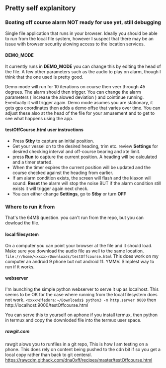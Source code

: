 ## Pretty self explanitory


### Boating off course alarm  NOT ready for use yet, still debugging
Single file application that runs in your browser. 
Ideally you should be able to run from the local file system, however I suspect that there may be an issue with browser security alowing access to the location services. 

#### DEMO_MODE
It currently runs in **DEMO_MODE**  you can change this by editing the head of the file. A few other parameters such as the audio to play on alarm, though I think that the one used is pretty good. 

Demo mode will run for 10 iterations on course then veer through 45 degrees. The alarm should then trigger. You can change the alarm parameters ( increase the alowed deviation ) and cointinue running. Eventually it will trigger again. 
Demo mode asumes you are stationary, it gets gps coordinates then adds a demo offse that varies over time. You can adjust these also at the head of the file for your amusement and to get to see what happens using the app.


#### testOffCourse.html user instructions
- Press **Stby** to capture an initial position.
- Get your vessel on to the desired heading, trim etc.
 review **Settings** for desired checking interval and off-course bearing and xte limit.
- press **Run** to capture the current position. A heading will be calculated and a timer started.
- When the timer expires  the current position will be updated and the course checked against the heading from earlier.
-  If am alarm condition exists, the screen will flash and the klaxon will sound.
**Reset** the alarm will stop the noise BUT if the alarm condition still exists it will trigger again next check.
- You can either change **Settings**, go to **Stby** or turn **OFF**

### Where to run it from
That's the 64M$ question. you can't run from the repo, but you can dowload the file. 
#### local filesystem
On a computer you can point your browser at the file and it should load. Make sure you download the audio file as well to the same location. 
`file:///home/<xxxx>/Downloads/testOffcourse.html`
This does work on my computer an android 9 phone but not android 11. YMMV. SImplest way to run if it works.

#### webserver
I'm launching the simple python webserver to serve it up as localhost. This seems to be OK for the case where running from the local filesystem does not work.
`<xxxx>@fedora:~/Downloads$ python3 -m http.server 9000`
then http://localhost:9000/testOffcourse.html

You can serve this to yourself on aphone if you install termux, then python in termux and copy the downloded file into the termux user space. 

##### rawgit.com
rawgit alows you to runfiles in a git repo, This is how I am testing on a phone. 
This does rely on content being pushed to the cdn bit if so you get a local copy rather than back to git centeral. 
https://rawcdm.githack.com/dna0xff/recipes/master/testOffcourse.html
